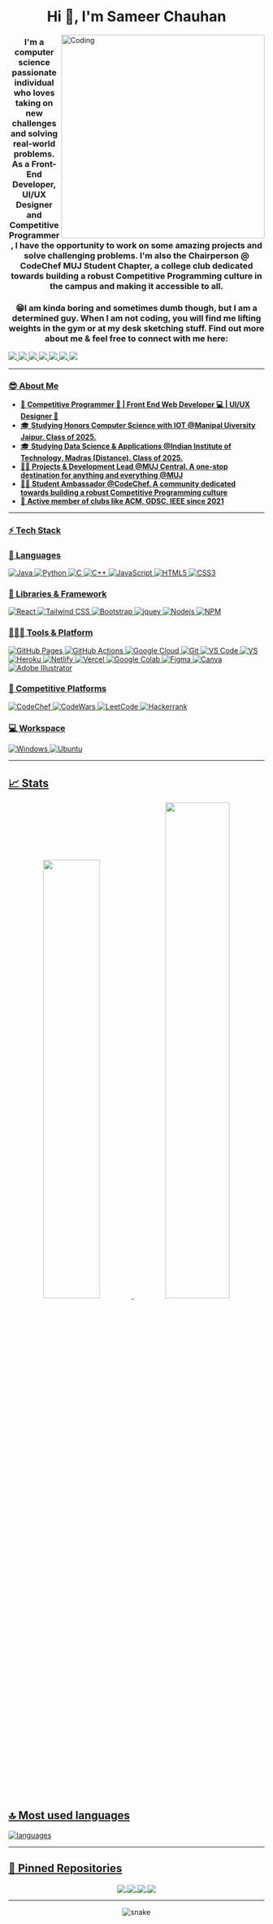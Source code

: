 <h1 align="center">Hi 👋, I'm Sameer Chauhan</h1>
<img align="right" alt="Coding" width="400" src="https://i.ibb.co/vmMY3RY/gitright.webp">

<h3 align="center">I'm a computer science passionate individual who loves taking on new challenges and solving real-world problems. As a Front-End Developer, UI/UX Designer and Competitive Programmer, I have the opportunity to work on some amazing projects and solve challenging problems. I'm also the Chairperson @ CodeChef MUJ Student Chapter, a college club dedicated towards building a robust Competitive Programming culture in the campus and making it accessible to all.</h3>

###
<h3 align="center"> 😁I am kinda boring and sometimes dumb though, but I am a determined guy. When I am not coding, you will find me lifting weights in the gym or at my desk sketching stuff. Find out more about me & feel free to connect with me here:</h3>

<p align="left">
	<a href="https://www.linkedin.com/in/cbsameer/">
		<img src="https://img.shields.io/badge/LinkedIn-0077B5?style=for-the-badge&logo=linkedin&logoColor=white" />
	</a>
	<a href="https://twitter.com/samunicode">
		<img src="https://img.shields.io/badge/Twitter-1DA1F2?style=for-the-badge&logo=twitter&logoColor=white" />
	</a>
	<a href="https://instagram.com/code.w.sameer">
		<img src="https://camo.githubusercontent.com/32de3d6ae0d152d74e6672352d26fa61f265b2bddbca55655b4c413a97c17385/68747470733a2f2f696d672e736869656c64732e696f2f7374617469632f76313f7374796c653d666f722d7468652d6261646765266d6573736167653d496e7374616772616d26636f6c6f723d453434303546266c6f676f3d496e7374616772616d266c6f676f436f6c6f723d464646464646266c6162656c3d" />
	</a>
	<a href="https://dev.to/samunicode">
		<img src="https://img.shields.io/badge/dev.to-0A0A0A?style=for-the-badge&logo=devdotto&logoColor=white" />
	</a>
        <a href="https://www.sameerchauhan.in/">
		<img src="https://img.shields.io/badge/portfolio-1AA260?style=for-the-badge&logo=About.me&logoColor=white" />
	</a>
	<a href="https://linktr.ee/cbsameer">
		<img src="https://camo.githubusercontent.com/099d6848831a78c1b3b13e741a56803c70ab02d9b77c41f5e04c15999f0ae9d6/68747470733a2f2f696d672e736869656c64732e696f2f7374617469632f76313f7374796c653d666f722d7468652d6261646765266d6573736167653d4c696e6b7472656526636f6c6f723d323232323232266c6f676f3d4c696e6b74726565266c6f676f436f6c6f723d333945303942266c6162656c3d" />
	</a>
        <a href="mailto:contact@sameerchauhan.in">
		<img src="https://img.shields.io/badge/Gmail-D14836?style=for-the-badge&logo=gmail&logoColor=white" />
</p>

---
### 😎 About Me 
- 🚀 **Competitive Programmer 🧠 | Front End Web Developer 💻 | UI/UX Designer 🎨**
- 🎓 **Studying Honors Computer Science with IOT @Manipal Uiversity Jaipur. Class of 2025.** 
- 🎓 **Studying Data Science & Applications @Indian Institute of Technology, Madras (Distance). Class of 2025.**
- 🧑‍💻 **Projects & Development Lead @MUJ Central. A one-stop destination for anything and everything @MUJ**
- 🧑‍💻 **Student Ambassador @CodeChef. A community dedicated towards building a robust Competitive Programming culture**
- 🚀 **Active member of clubs like ACM, GDSC, IEEE since 2021**
---

### ⚡ Tech Stack

### 🚀 Languages

![Java](https://img.shields.io/badge/Java-ED8B00?style=for-the-badge&logo=java&logoColor=white)
![Python](https://img.shields.io/badge/Python-FFD43B?style=for-the-badge&logo=python&logoColor=306998)
![C](https://img.shields.io/badge/C-00599C?style=for-the-badge&logo=c&logoColor=white)
![C++](https://img.shields.io/badge/C%2B%2B-00599C?style=for-the-badge&logo=c%2B%2B&logoColor=white)
![JavaScript](https://img.shields.io/badge/JavaScript-323330?style=for-the-badge&logo=javascript&logoColor=F7DF1E)
![HTML5](https://img.shields.io/badge/HTML5-E34F26?style=for-the-badge&logo=html5&logoColor=white)
![CSS3](https://img.shields.io/badge/CSS3-1572B6?style=for-the-badge&logo=css3&logoColor=white)

### 🧩 Libraries & Framework

![React](https://img.shields.io/badge/React-20232A?style=for-the-badge&logo=react&logoColor=61DAFB)
![Tailwind CSS](https://camo.githubusercontent.com/5d16e7fdd964ebca50ca82d6c8b081045630340427c463f4470050acd4e50ef3/68747470733a2f2f696d672e736869656c64732e696f2f7374617469632f76313f7374796c653d666f722d7468652d6261646765266d6573736167653d5461696c77696e642b43535326636f6c6f723d323232323232266c6f676f3d5461696c77696e642b435353266c6f676f436f6c6f723d303642364434266c6162656c3d)
![Bootstrap](https://img.shields.io/badge/Bootstrap-563D7C?style=for-the-badge&logo=bootstrap&logoColor=white)
![jquey](https://img.shields.io/badge/jQuery-0769AD?style=for-the-badge&logo=jquery&logoColor=white)
![Nodejs](https://img.shields.io/badge/Node.js-339933?style=for-the-badge&logo=nodedotjs&logoColor=white)
![NPM](https://img.shields.io/badge/npm-CB3837?style=for-the-badge&logo=npm&logoColor=white)


### 🧑🏻‍💻 Tools & Platform

![GitHub Pages](https://img.shields.io/badge/GitHub_Pages-100000?style=for-the-badge&logo=github&logoColor=white)
![GitHub Actions](https://img.shields.io/badge/GitHub_Actions-2088FF?style=for-the-badge&logo=github-actions&logoColor=white)
![Google Cloud](https://img.shields.io/badge/Google_Cloud-4285F4?style=for-the-badge&logo=google-cloud&logoColor=white)
![Git](https://img.shields.io/badge/Git-F05032?style=for-the-badge&logo=git&logoColor=white)
![VS Code](https://img.shields.io/badge/Visual_Studio_Code-0078D4?style=for-the-badge&logo=visual%20studio%20code&logoColor=white)
![VS](https://img.shields.io/badge/Visual_Studio-5C2D91?style=for-the-badge&logo=visual%20studio&logoColor=white)
![Heroku](https://img.shields.io/badge/Heroku-430098?style=for-the-badge&logo=heroku&logoColor=white)
![Netlify](https://img.shields.io/badge/Netlify-00C7B7?style=for-the-badge&logo=netlify&logoColor=white)
![Vercel](https://img.shields.io/badge/Vercel-000000?style=for-the-badge&logo=vercel&logoColor=white)
![Google Colab](https://img.shields.io/badge/Colab-F9AB00?style=for-the-badge&logo=googlecolab&color=525252)
![Figma](https://img.shields.io/badge/Figma-F24E1E?style=for-the-badge&logo=figma&logoColor=white)
![Canva](https://img.shields.io/badge/Canva-%2300C4CC.svg?&style=for-the-badge&logo=Canva&logoColor=white)
![Adobe Illustrator](https://img.shields.io/badge/Adobe%20Illustrator-FF9A00?style=for-the-badge&logo=adobe%20illustrator&logoColor=white)


### 🧠 Competitive Platforms

![CodeChef](https://camo.githubusercontent.com/874c4f73d0e7b82813f45086dfacf916b10535e64e1d5b8c41abebb68e7226d5/68747470733a2f2f696d672e736869656c64732e696f2f7374617469632f76313f7374796c653d666f722d7468652d6261646765266d6573736167653d436f64654368656626636f6c6f723d354234363338266c6f676f3d436f646543686566266c6f676f436f6c6f723d464646464646266c6162656c3d)
![CodeWars](https://camo.githubusercontent.com/132ef30cc3c67c61fc3d5ea6db7d4aca15ceaacec1e8d39f4f514ba002f5b854/68747470733a2f2f696d672e736869656c64732e696f2f7374617469632f76313f7374796c653d666f722d7468652d6261646765266d6573736167653d436f64657761727326636f6c6f723d423133363145266c6f676f3d436f646577617273266c6f676f436f6c6f723d464646464646266c6162656c3d)
![LeetCode](https://camo.githubusercontent.com/3c610fbb56cb54a4720f012dc4625f721ca5afbdecc30dd1f3380edb2f4fe571/68747470733a2f2f696d672e736869656c64732e696f2f7374617469632f76313f7374796c653d666f722d7468652d6261646765266d6573736167653d4c656574436f646526636f6c6f723d323232323232266c6f676f3d4c656574436f6465266c6f676f436f6c6f723d464641313136266c6162656c3d)
![Hackerrank](https://camo.githubusercontent.com/a922290ca0cc49837627be7d83dee7cbafb2328b5f38efdc62f9ba3858a1eede/68747470733a2f2f696d672e736869656c64732e696f2f7374617469632f76313f7374796c653d666f722d7468652d6261646765266d6573736167653d4861636b657252616e6b26636f6c6f723d323232323232266c6f676f3d4861636b657252616e6b266c6f676f436f6c6f723d303045413634266c6162656c3d)

### 💻 Workspace

![Windows](https://img.shields.io/badge/Windows-0078D6?style=for-the-badge&logo=windows&logoColor=white)
![Ubuntu](https://img.shields.io/badge/Ubuntu-E95420?style=for-the-badge&logo=ubuntu&logoColor=white)

---

## 📈 Stats

 <p align="center">
  <img width="47%" src="https://github-readme-stats.vercel.app/api?username=samunicode&show_icons=true&hide_border=true&theme=algolia" />
  <img width="50%" src="https://github-readme-streak-stats.herokuapp.com/?user=samunicode&hide_border=true&theme=algolia" />
</p>

## 🔝 Most used languages

  <img alt="languages" src="https://github-readme-stats.vercel.app/api/top-langs/?username=samunicode&layout=compact&hide_border=true&theme=algolia" />

---

## 📕 Pinned Repositories

<p align="center">
<a href="https://github.com/samunicode/sameer-s_resume">
  <img align="center" src="https://github-readme-stats.vercel.app/api/pin/?username=samunicode&repo=sameer-s_resume&hide_border=true&theme=algolia" />
</a> 
	
<a href="https://github.com/samunicode/MUJ-Central">
  <img align="center" src="https://github-readme-stats.vercel.app/api/pin/?username=samunicode&repo=MUJ-Central&hide_border=true&theme=algolia" />
</a>

<a href="https://github.com/samunicode/RPGen">
  <img align="center" src="https://github-readme-stats.vercel.app/api/pin/?username=samunicode&repo=RPGen&hide_border=true&theme=algolia" />
</a>

<!--- <a href="https://github.com/samunicode/Weather-App">
  <img align="center" src="https://github-readme-stats.vercel.app/api/pin/?username=samunicode&repo=Weather-App&hide_border=true&theme=algolia" />
</a>

<!--- <a href="https://github.com/samunicode/Netflix-Clone">
  <img align="center" src="https://github-readme-stats.vercel.app/api/pin/?username=samunicode&repo=Netflix-Clone&hide_border=true&theme=algolia" />
</a> -->

<a href="https://github.com/samunicode/Music-Player">
  <img align="center" src="https://github-readme-stats.vercel.app/api/pin/?username=samunicode&repo=Music-Player&hide_border=true&theme=algolia" />
</a>


</p>


---

<p align="center">
   <img src="https://github.com/samunicode/samunicode/blob/output/github-contribution-grid-snake.svg" alt="snake">
</p>
